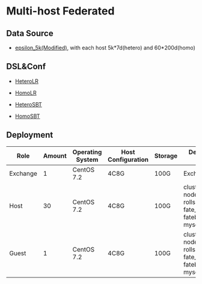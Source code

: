 # Multi-host Federated

## Data Source
   * [epsilon_5k(Modified)](https://github.com/FederatedAI/FATE/blob/master/examples/data/epsilon_5k_hetero_guest.csv), with each host 5k\*7d(hetero) and 60*200d(homo)

## DSL&Conf
   * [HeteroLR](./dsl/hetero_logistic_regression/hetero_lr_multi_host_conf.json)

   * [HomoLR](./dsl/homo_logistic_regression/homo_lr_multi_host_conf.json)

   * [HeteroSBT](./dsl/hetero_secureboost/secureboost_train_multi_conf.json)

   * [HomoSBT](./dsl/homo_secureboost/secureboost_train_multi_conf.json)


## Deployment


| Role     | Amount | Operating System    | Host Configuration | Storage     | Deployment Module |
| -------- | ------ | ------------------- | ------------------ | ------- | -------- |
| Exchange | 1 | CentOS 7.2          | 4C8G              | 100G    | Exchange |
| Host | 30 | CentOS 7.2          | 4C8G              | 100G    | clustermanager, nodemanger, rollsite, fate_flow, fateboard, mysql |
| Guest | 1 | CentOS 7.2          | 4C8G              | 100G    |clustermanager, nodemanger, rollsite, fate_flow, fateboard, mysql |
